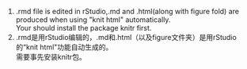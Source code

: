 1. .rmd file is edited in rStudio,.md and .html(along with figure fold) are produced when using "knit html" automatically.  
Your should install the package knitr first.
2. .rmd是用rStudio编辑的，.md和.html（以及figure文件夹）是用rStudio的“knit html"功能自动生成的。  
需要事先安装knitr包。  
